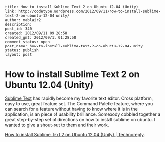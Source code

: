 ```
title: How to install Sublime Text 2 on Ubuntu 12.04 (Unity)
link: http://codetype.wordpress.com/2012/09/11/how-to-install-sublime-text-2-on-ubuntu-12-04-unity/
author: mablair2
description:
post_id: 340
created: 2012/09/11 09:28:58
created_gmt: 2012/09/11 01:28:58
comment_status: open
post_name: how-to-install-sublime-text-2-on-ubuntu-12-04-unity
status: publish
layout: post
```

# How to install Sublime Text 2 on Ubuntu 12.04 (Unity)

[Sublime Text](http://www.sublimetext.com/) has rapidly become my favorite text editor. Cross platform, easy to use, great feature set. The Command Palette feature, where you can search for a feature without having to know where it is in the application, is an piece of usability brilliance. Somebody cobbled together a great step-by-step set of directions on how to install sublime on ubuntu. I wanted to give a shout-out to them and their work.

[How to install Sublime Text 2 on Ubuntu 12.04 (Unity) | Technoreply](http://www.technoreply.com/how-to-install-sublime-text-2-on-ubuntu-12-04-unity/).
